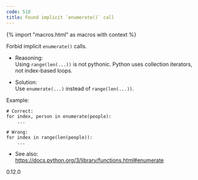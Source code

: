 ```yaml
---
code: 518
title: Found implicit `enumerate()` call
---
```


{% import "macros.html" as macros with context %}

Forbid implicit `enumerate()` calls.

  - Reasoning:  
    Using `range(len(...))` is not pythonic. Python uses collection
    iterators, not index-based loops.

  - Solution:  
    Use `enumerate(...)` instead of `range(len(...))`.

Example:

    # Correct:
    for index, person in enumerate(people):
        ...
    
    # Wrong:
    for index in range(len(people)):
        ...

  - See also:  
    <https://docs.python.org/3/library/functions.html#enumerate>

<div class="versionadded">

0.12.0

</div>